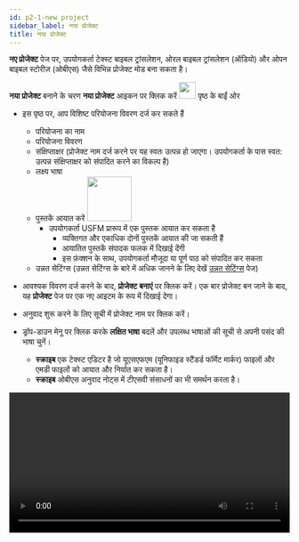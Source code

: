 ```yaml
---
id: p2-1-new project
sidebar_label: नया प्रोजेक्ट
title: नया प्रोजेक्ट
---
```

**नए प्रोजेक्ट** पेज पर, उपयोगकर्ता टेक्स्ट बाइबल ट्रांसलेशन, ओरल बाइबल ट्रांसलेशन (ऑडियो) और ओपन बाइबल स्टोरीज़ (ओबीएस) जैसे विभिन्न प्रोजेक्ट मोड बना सकता है।

**नया प्रोजेक्ट** बनाने के चरण
**नया प्रोजेक्ट** आइकन पर क्लिक करें <img src="/0.5.3/new-project-hi.png" width="30px" alt=""/>  पृष्ठ के बाईं ओर
- इस पृष्ठ पर, आप विशिष्ट परियोजना विवरण दर्ज कर सकते हैं
   - परियोजना का नाम
   - परियोजना विवरण
   - संक्षिप्ताक्षर (प्रोजेक्ट नाम दर्ज करने पर यह स्वतः उत्पन्न हो जाएगा। उपयोगकर्ता के पास स्वत: उत्पन्न संक्षिप्ताक्षर को संपादित करने का विकल्प है)
   - लक्ष्य भाषा
  - पुस्तकें आयात करें <img src="/0.5.3/import-hi.png" width="80px" alt=""/>
     - उपयोगकर्ता USFM प्रारूप में एक पुस्तक आयात कर सकता है
       - व्यक्तिगत और एकाधिक दोनों पुस्तकें आयात की जा सकती हैं
       - आयातित पुस्तकें संपादक फलक में दिखाई देंगी
       - इस फ़ंक्शन के साथ, उपयोगकर्ता मौजूदा या पूर्ण पाठ को संपादित कर सकता
  - उन्नत सेटिंग्स (उन्नत सेटिंग्स के बारे में अधिक जानने के लिए देखें [उन्नत सेटिंग्स](./p2-2-advanced%20settings.md) पेज) 
- आवश्यक विवरण दर्ज करने के बाद, **प्रोजेक्ट बनाएं** पर क्लिक करें।
एक बार प्रोजेक्ट बन जाने के बाद, यह **प्रोजेक्ट** पेज पर एक नए आइटम के रूप में दिखाई देगा।
- अनुवाद शुरू करने के लिए सूची में प्रोजेक्ट नाम पर क्लिक करें।

- ड्रॉप-डाउन मेनू पर क्लिक करके **लक्षित भाषा** बदलें और उपलब्ध भाषाओं की सूची से अपनी पसंद की भाषा चुनें।
   - **स्क्राइब** एक टेक्स्ट एडिटर है जो यूएसएफएम (यूनिफाइड स्टैंडर्ड फॉर्मेट मार्कर) फाइलों और एमडी फाइलों को आयात और निर्यात कर सकता है।
   - **स्क्राइब** ओबीएस अनुवाद नोट्स में टीएसवी संसाधनों का भी समर्थन करता है।


<video controls src="/0.8.1/en-creating-project.mp4" width="100%" type="video/mov"/>

<h2> एक नई भाषा जोड़ने के लिए </h2> 

यदि चाहीती भाषा लक्षित भाषा ड्रॉप-डाउन मेनू में सूचीबद्ध नहीं है, तो उपयोगकर्ता उस भाषा में फिर भी प्रोजेक्ट बना सकते हैं।


### एक नई भाषा जोड़ने के चरण ###

- प्लस साइन <img src="/assets/plusicc.png" width="20px" alt=""/> आइकन पर क्लिक करें।
- एक डायलॉग बॉक्स आएगा जिसमें नई भाषा जोड़ने का विकल्प होगा।
- भाषा का नाम और भाषा कोड डालें।
- स्क्रिप्ट दिशा चुनें **(RTl या LTR)**
- **बनाएँ** बटन पर क्लिक करें

<video controls src="/0.5.5/en-adding-new-language.mov" width="100%" type="video/mov"/>


    
       
